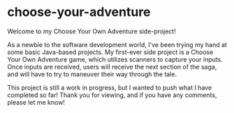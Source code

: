 # choose-your-adventure
Welcome to my Choose Your Own Adventure side-project!

As a newbie to the software development world, I've been trying my hand at some basic Java-based projects. 
My first-ever side project is a Choose Your Own Adventure game, which utilizes scanners to capture your inputs. 
Once inputs are received, users will receive the next section of the saga, and will have to try to maneuver their way through the tale. 

This project is still a work in progress, but I wanted to push what I have completed so far!
Thank you for viewing, and if you have any comments, please let me know!
